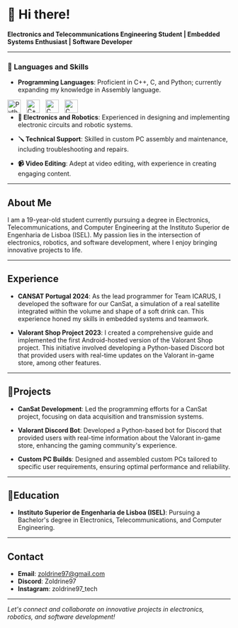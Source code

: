 # 👋 Hi there!

**Electronics and Telecommunications Engineering Student | Embedded Systems Enthusiast | Software Developer**

---
### 🧰 Languages and Skills

- **Programming Languages**: Proficient in C++, C, and Python; currently expanding my knowledge in Assembly language.

<img align="left" alt="Python" width="30px" style="padding-right:10px;" src="https://cdn.jsdelivr.net/gh/devicons/devicon/icons/python/python-original.svg" />
<img align="left" alt="C++" width="30px" style="padding-right:10px;" src="https://cdn.jsdelivr.net/gh/devicons/devicon/icons/cplusplus/cplusplus-original.svg" />
<img align="left" alt="C" width="30px" style="padding-right:10px;" src="https://cdn.jsdelivr.net/gh/devicons/devicon/icons/c/c-original.svg" />
<img align="left" alt="C" width="30px" style="padding-right:10px;" src="https://www.svgrepo.com/show/373445/assembly.svg" />

<br />

- **🤖 Electronics and Robotics**: Experienced in designing and implementing electronic circuits and robotic systems.

- **🪛 Technical Support**: Skilled in custom PC assembly and maintenance, including troubleshooting and repairs.

- **📹 Video Editing**: Adept at video editing, with experience in creating engaging content.

---

## About Me

I am a 19-year-old student currently pursuing a degree in Electronics, Telecommunications, and Computer Engineering at the Instituto Superior de Engenharia de Lisboa (ISEL). My passion lies in the intersection of electronics, robotics, and software development, where I enjoy bringing innovative projects to life.

---

## Experience

- **CANSAT Portugal 2024**: As the lead programmer for Team ICARUS, I developed the software for our CanSat, a simulation of a real satellite integrated within the volume and shape of a soft drink can. This experience honed my skills in embedded systems and teamwork.

- **Valorant Shop Project 2023**: I created a comprehensive guide and implemented the first Android-hosted version of the Valorant Shop project. This initiative involved developing a Python-based Discord bot that provided users with real-time updates on the Valorant in-game store, among other features.

---


## 📁Projects

- **CanSat Development**: Led the programming efforts for a CanSat project, focusing on data acquisition and transmission systems.

- **Valorant Discord Bot**: Developed a Python-based bot for Discord that provided users with real-time information about the Valorant in-game store, enhancing the gaming community's experience.

- **Custom PC Builds**: Designed and assembled custom PCs tailored to specific user requirements, ensuring optimal performance and reliability.

---

## 📕Education

- **Instituto Superior de Engenharia de Lisboa (ISEL)**: Pursuing a Bachelor's degree in Electronics, Telecommunications, and Computer Engineering.

---

## Contact

- **Email**: [zoldrine97@gmail.com](mailto:zoldrine97@gmail.com)
- **Discord**: Zoldrine97
- **Instagram**: zoldrine97_tech
---

*Let's connect and collaborate on innovative projects in electronics, robotics, and software development!*
